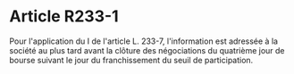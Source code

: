 # Article R233-1

Pour l'application du I de l'article L. 233-7, l'information est adressée à la société au plus tard avant la clôture des négociations du quatrième jour de bourse suivant le jour du franchissement du seuil de participation.
